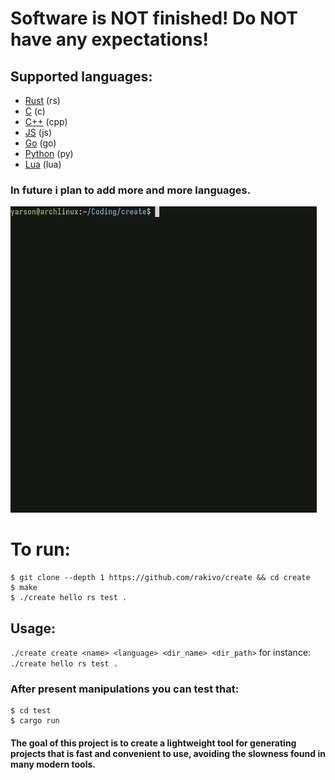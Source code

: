 # Software is NOT finished! Do NOT have any expectations!

## Supported languages:
- [Rust](https://github.com/rust-lang/rust) (rs)
- [C](https://en.wikipedia.org/wiki/C_(programming_language)) (c)
- [C++](https://en.wikipedia.org/wiki/C%2B%2B) (cpp)
- [JS](https://en.wikipedia.org/wiki/JavaScript) (js)
- [Go](https://en.wikipedia.org/wiki/Go_(programming_language)) (go)
- [Python](https://en.wikipedia.org/wiki/Python_(programming_language)) (py)
- [Lua](https://en.wikipedia.org/wiki/Lua_(programming_language)) (lua)

### In future i plan to add more and more languages.

![PREVIEW](PREVIEW.gif)

# To run: 
```shell
$ git clone --depth 1 https://github.com/rakivo/create && cd create
$ make
$ ./create hello rs test .
```
## Usage:
```./create create <name> <language> <dir_name> <dir_path>```
for instance: ```./create hello rs test .```

### After present manipulations you can test that: 
```shell
$ cd test
$ cargo run
```

#### The goal of this project is to create a lightweight tool for generating projects that is fast and convenient to use, avoiding the slowness found in many modern tools.
